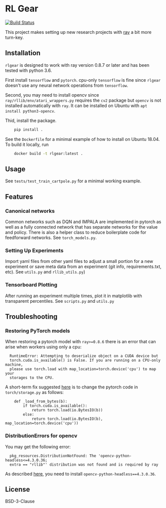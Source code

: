 # RL Gear

[![Build Status](https://travis-ci.com/esquires/rlgear.svg?branch=master)](https://travis-ci.com/esquires/rlgear)

This project makes setting up new research projects with
[ray](https://docs.ray.io/en/latest/index.html) a bit more turn-key.

## Installation

`rlgear` is designed to work with ray version 0.8.7 or later
and has been tested with python 3.6.

First install `tensorflow` and `pytorch`. cpu-only `tensorflow` is
fine since `rlgear` doesn't use any neural network
operations from `tensorflow`.

Second, you may need to install opencv since `ray/rllib/env/atari_wrappers.py`
requires the `cv2` package but `opencv` is not installed automatically with
`ray`. It can be installed on Ubuntu with `apt install python3-opencv`.

Thid, install the package.
```bash
    pip install .
```

See the `Dockerfile` for a minimal example of how to install on Ubuntu 18.04.
To build it locally, run
```bash
    docker build -t rlgear:latest .
```

## Usage

See `tests/test_train_cartpole.py` for a minimal working example.

## Features

### Canonical networks

Common networks such as DQN and IMPALA are implemented in pytorch
as well as a fully connected network that has separate networks
for the value and policy. There is also a helper class to reduce
boilerplate code for feedforward networks. See `torch_models.py`.

### Setting Up Experiments

Import yaml files from other yaml files to adjust a small portion
for a new experiment or save meta data from an experiment (git info,
requirements.txt, etc). See `utils.py` and `rllib_utils.py`)

### Tensorboard Plotting

After running an experiment multiple times, plot it in matplotlib
with transparent percentiles. See `scripts.py` and `utils.py`

## Troubleshooting

### Restoring PyTorch models

When restoring a pytorch model with `ray>=0.8.6` there is an error that can arise when workers using only a cpu:

```
  RuntimeError: Attempting to deserialize object on a CUDA device but
  torch.cuda.is_available() is False. If you are running on a CPU-only machine,
  please use torch.load with map_location=torch.device('cpu') to map your
  storages to the CPU.
```

A short-term fix suggested [here](https://github.com/ray-project/ray/issues/9181#issuecomment-650731631)
is to change the pytorch code in `torch/storage.py` as follows:

```[python]
    def _load_from_bytes(b):
        if torch.cuda.is_available():
            return torch.load(io.BytesIO(b))
        else:
            return torch.load(io.BytesIO(b), map_location=torch.device('cpu'))
```

### DistributionErrors for opencv

You may get the following error:

```
  pkg_resources.DistributionNotFound: The 'opencv-python-headless<=4.3.0.36;
  extra == "rllib"' distribution was not found and is required by ray
```

As described [here](https://github.com/ray-project/ray/pull/10049),
you need to install `opencv-python-headless==4.3.0.36`.

## License

BSD-3-Clause

